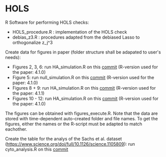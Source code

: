 # HOLS
R Software for performing HOLS checks:
- HOLS_procedure.R : implementation of the HOLS check
- debias_z3.R : procedures adapted from the debiased Lasso to orthogonalize z_j^3

Create data for figures in paper (folder structure shall be adapated to user's needs):
- Figures 2, 3, 6: run HA_simulation.R on this [commit](https://github.com/cschultheiss/HOLS/tree/268c18940cfbdb4ffc8aade09260fe606ebcb2d6) (R-version used for the paper: 4.1.0)
- Figure 5: run null_simulation.R on this [commit](https://github.com/cschultheiss/HOLS/tree/e38e8ad8973370ebcc64fbfa128fc1e41357ecb0) (R-version used for the paper: 4.1.0)
- Figures 8 + 9: run HA_simulation.R on this [commit](https://github.com/cschultheiss/HOLS/tree/429d1d05ccbdc48ef061951e4e165088bc5da88c) (R-version used for the paper: 4.1.1)
- Figures 10 - 12: run HA_simulation.R on this [commit](https://github.com/cschultheiss/HOLS/tree/40d2fd795b70980083b011fc2c53388019d66675) (R-version used for the paper: 4.1.0)

The figures can be obtained with figures_execute.R. Note that the data are stored with time-dependent auto-created folder and file names. To get the figures, either the names or the R-script must be adapted to match eachother.


Create the table for the analys of the Sachs et al. dataset (https://www.science.org/doi/full/10.1126/science.1105809): run cyto_analysis.R on this [commit](https://github.com/cschultheiss/HOLS/tree/bd0b055f14d09aab7bf601aba5014cce26b450c5)

